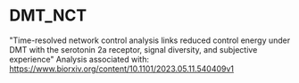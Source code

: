 # DMT_NCT
"Time-resolved network control analysis links reduced control energy under DMT with the serotonin 2a receptor, signal diversity, and subjective experience"
Analysis associated with: https://www.biorxiv.org/content/10.1101/2023.05.11.540409v1
